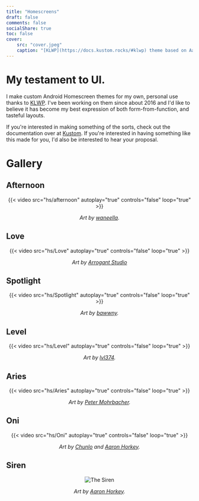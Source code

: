```yaml
---
title: "Homescreens"
draft: false
comments: false
socialShare: true
toc: false
cover:
    src: "cover.jpeg"
    caption: "[KLWP](https://docs.kustom.rocks/#klwp) theme based on Aaron Horkey's \"The Siren\""
---
```


# My testament to UI.

<!--more-->

I make custom Android Homescreen themes for my own, personal use thanks to [KLWP](https://docs.kustom.rocks/#klwp). I've been working on them since about 2016 and I'd like to believe it has become my best expression of both form-from-function, and tasteful layouts. 

If you're interested in making something of the sorts, check out the documentation over at [Kustom](https://docs.kustom.rocks/). If you're interested in having something like this made for you, I'd also be interested to hear your proposal. 

# Gallery

## Afternoon

<center>
{{< video src="hs/afternoon" autoplay="true" controls="false" loop="true" >}}

*Art by [waneella](https://twitter.com/waneella_).*
</center>

## Love

<center>
{{< video src="hs/Love" autoplay="true" controls="false" loop="true" >}}

*Art by [Arrogant Studio](https://www.thegallery.nu/collections/arrogant)*
</center>

## Spotlight

<center>
{{< video src="hs/Spotlight" autoplay="true" controls="false" loop="true" >}}

*Art by [bawwny](https://www.reddit.com/user/bawwny/).*
</center>

## Level

<center>
{{< video src="hs/Level" autoplay="true" controls="false" loop="true" >}}

*Art by [lvl374](https://twitter.com/lvl374).*
</center>

## Aries

<center>
{{< video src="hs/Aries" autoplay="true" controls="false" loop="true" >}}

*Art by [Peter Mohrbacher](https://www.angelarium.net/).*
</center>


## Oni

<center>
{{< video src="hs/Oni" autoplay="true" controls="false" loop="true" >}}

*Art by [Chunlo](https://www.artstation.com/chunlo) and [Aaron Horkey](https://www.instagram.com/aaronhorkey/).*
</center>

## Siren

<center>

![The Siren](/blog/homescreens/siren.png)

*Art by [Aaron Horkey](https://www.instagram.com/aaronhorkey/).*
</center>

